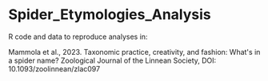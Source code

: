 # Spider_Etymologies_Analysis

R code and data to reproduce analyses in:

Mammola et al., 2023. Taxonomic practice, creativity, and fashion: What's in a spider name? Zoological Journal of the Linnean Society, DOI: 10.1093/zoolinnean/zlac097
